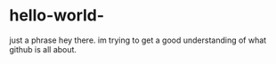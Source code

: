 # hello-world-
just a phrase 
hey there. im trying to get a good understanding of what github is all about.
